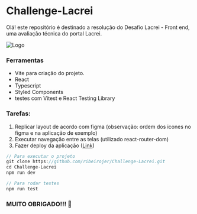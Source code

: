 # Challenge-Lacrei

Olá! este repositório é destinado a resolução do Desafio Lacrei - Front end, uma avaliação técnica do portal Lacrei.

![Logo](https://www.portallacrei.com.br/assets/imagens/%C3%ADcones/logo.svg)

### Ferramentas
- Vite para criação do projeto.
- React
- Typescript
- Styled Components
- testes com Vitest e React Testing Library

### Tarefas:
1. Replicar layout de acordo com figma (observação: ordem dos icones no figma e na aplicação de exemplo)
2. Executar navegação entre as telas (utilizado react-router-dom) 
3. Fazer deploy da aplicação ([Link](https://challenge-lacrei.vercel.app/))

```javascript
// Para executar o projeto
git clone https://github.com/ribeirojer/Challenge-Lacrei.git
cd Challenge-Lacrei
npm run dev

// Para rodar testes
npm run test
```

### MUITO OBRIGADO!!! 👋
